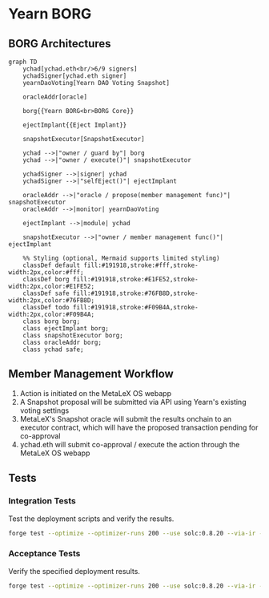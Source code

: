 # Yearn BORG

## BORG Architectures

```mermaid
graph TD
    ychad[ychad.eth<br/>6/9 signers]
    ychadSigner[ychad.eth signer]
    yearnDaoVoting[Yearn DAO Voting Snapshot]
    
    oracleAddr[oracle]
    
    borg{{Yearn BORG<br>BORG Core}}
    
    ejectImplant{{Eject Implant}}
     
    snapshotExecutor[SnapshotExecutor]

    ychad -->|"owner / guard by"| borg
    ychad -->|"owner / execute()"| snapshotExecutor
    
    ychadSigner -->|signer| ychad
    ychadSigner -->|"selfEject()"| ejectImplant

    oracleAddr -->|"oracle / propose(member management func)"| snapshotExecutor      
    oracleAddr -->|monitor| yearnDaoVoting
    
    ejectImplant -->|module| ychad
    
    snapshotExecutor -->|"owner / member management func()"| ejectImplant
    
    %% Styling (optional, Mermaid supports limited styling)
    classDef default fill:#191918,stroke:#fff,stroke-width:2px,color:#fff;
    classDef borg fill:#191918,stroke:#E1FE52,stroke-width:2px,color:#E1FE52;
    classDef safe fill:#191918,stroke:#76FB8D,stroke-width:2px,color:#76FB8D;
    classDef todo fill:#191918,stroke:#F09B4A,stroke-width:2px,color:#F09B4A;
    class borg borg;
    class ejectImplant borg;
    class snapshotExecutor borg;
    class oracleAddr borg;
    class ychad safe;
```

## Member Management Workflow

1. Action is initiated on the MetaLeX OS webapp
2. A Snapshot proposal will be submitted via API using Yearn's existing voting settings
3. MetaLeX's Snapshot oracle will submit the results onchain to an executor contract, which will have the proposed transaction pending for co-approval
4. ychad.eth will submit co-approval / execute the action through the MetaLeX OS webapp

## Tests

### Integration Tests

Test the deployment scripts and verify the results.

```bash
forge test --optimize --optimizer-runs 200 --use solc:0.8.20 --via-ir --fork-url <eth-mainnet-archive-endpoint> --fork-block-number 22268905 --mc YearnBorgTest   
```

### Acceptance Tests

Verify the specified deployment results.

```bash
forge test --optimize --optimizer-runs 200 --use solc:0.8.20 --via-ir --fork-url <eth-mainnet-archive-endpoint> --fork-block-number <deployment-block-number> --mc YearnBorgAcceptanceTest   
```

